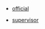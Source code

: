 * [official](https://devcenter.heroku.com/articles/scheduled-jobs-custom-clock-processes)

* [supervisor](https://dannyism.com/running-supervisor-with-laravel-workers-on-heroku/)
